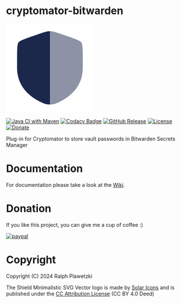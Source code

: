 # cryptomator-bitwarden
![cryptomator-bitwarden](cryptomator-bitwarden.png)

[![Java CI with Maven](https://github.com/purejava/cryptomator-bitwarden/workflows/Java%20CI%20with%20Maven/badge.svg)](https://github.com/purejava/cryptomator-bitwarden/actions?query=workflow%3A%22Java+CI+with+Maven%22)
[![Codacy Badge](https://app.codacy.com/project/badge/Grade/a5c7592b9a9d415fbe648c85c1c0a3e5)](https://app.codacy.com/gh/purejava/cryptomator-bitwarden/dashboard?utm_source=gh&utm_medium=referral&utm_content=&utm_campaign=Badge_grade)
[![GitHub Release](https://img.shields.io/github/v/release/purejava/cryptomator-bitwarden)](https://github.com/purejava/cryptomator-bitwarden/releases)
[![License](https://img.shields.io/github/license/purejava/cryptomator-bitwarden.svg)](https://github.com/purejava/cryptomator-bitwarden/blob/master/LICENSE)
[![Donate](https://img.shields.io/badge/Donate-PayPal-green.svg)](https://www.paypal.com/donate?hosted_button_id=XVX9ZM7WE4ANL)

Plug-in for Cryptomator to store vault passwords in Bitwarden Secrets Manager

# Documentation
For documentation please take a look at the [Wiki](https://github.com/purejava/cryptomator-bitwarden/wiki).

# Donation
If you like this project, you can give me a cup of coffee :)

[![paypal](https://www.paypalobjects.com/en_US/i/btn/btn_donateCC_LG.gif)](https://www.paypal.com/donate?hosted_button_id=XVX9ZM7WE4ANL)

# Copyright
Copyright (C) 2024 Ralph Plawetzki

The Shield Minimalistic SVG Vector logo is made by [Solar Icons](https://www.svgrepo.com/author/Solar%20Icons/) and is published under the [CC Attribution License](https://creativecommons.org/licenses/by/4.0/?ref=chooser-v1) (CC BY 4.0 Deed)
